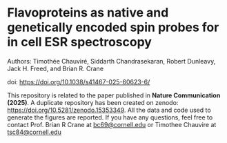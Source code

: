 # Flavoproteins as native and genetically encoded spin probes for in cell ESR spectroscopy
 Authors: Timothée Chauviré, Siddarth Chandrasekaran, Robert Dunleavy, Jack H. Freed, and Brian R. Crane
 
 doi: <https://doi.org/10.1038/s41467-025-60623-6/>

 This repository is related to the paper published in **Nature Communication (2025)**.
 A duplicate repository has been created on zenodo: <https://doi.org/10.5281/zenodo.15353349>.
 All the data and code used to generate the figures are reported.
 If you have any questions, feel free to contact Prof. Brian R Crane at <bc69@cornell.edu>
 or Timothee Chauvire at <tsc84@cornell.edu>
